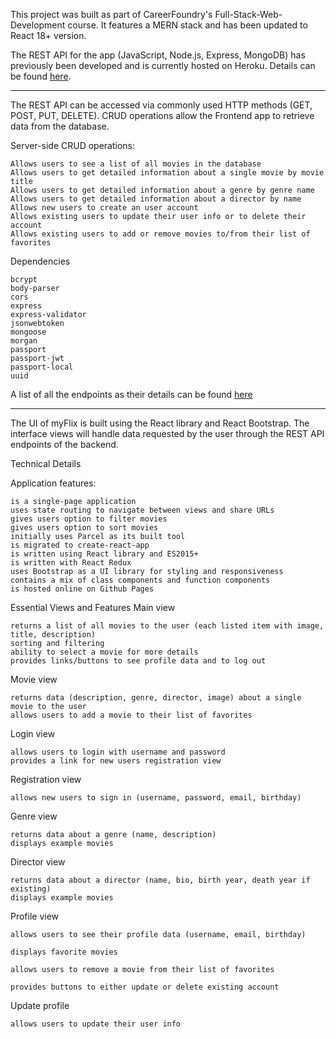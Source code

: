 This project was built as part of CareerFoundry's Full-Stack-Web-Development course.
It features a MERN stack and has been updated to React 18+ version.

The REST API for the app (JavaScript, Node.js, Express, MongoDB) has previously been developed and is currently hosted on Heroku. Details can be found [here](https://github.com/toNy5oo/movie_api). 

---

The REST API can be accessed via commonly used HTTP methods (GET, POST, PUT, DELETE). CRUD operations allow the Frontend app to retrieve data from the database.


Server-side CRUD operations:

    Allows users to see a list of all movies in the database
    Allows users to get detailed information about a single movie by movie title
    Allows users to get detailed information about a genre by genre name
    Allows users to get detailed information about a director by name
    Allows new users to create an user account
    Allows existing users to update their user info or to delete their account
    Allows existing users to add or remove movies to/from their list of favorites

Dependencies

    bcrypt
    body-parser
    cors
    express
    express-validator
    jsonwebtoken
    mongoose
    morgan
    passport
    passport-jwt
    passport-local
    uuid

A list of all the endpoints as their details can be found [here](https://tony5oo.github.io/movie_api/public/documentation.html)

---

The UI of myFlix is built using the React library and React Bootstrap. The interface views will handle data requested by the user through the REST API endpoints of the backend.

Technical Details

Application features:

    is a single-page application
    uses state routing to navigate between views and share URLs
    gives users option to filter movies
    gives users option to sort movies
    initially uses Parcel as its built tool
    is migrated to create-react-app
    is written using React library and ES2015+
    is written with React Redux
    uses Bootstrap as a UI library for styling and responsiveness
    contains a mix of class components and function components
    is hosted online on Github Pages

Essential Views and Features
Main view

    returns a list of all movies to the user (each listed item with image, title, description)
    sorting and filtering
    ability to select a movie for more details
    provides links/buttons to see profile data and to log out

Movie view

    returns data (description, genre, director, image) about a single movie to the user
    allows users to add a movie to their list of favorites

Login view

    allows users to login with username and password
    provides a link for new users registration view

Registration view

    allows new users to sign in (username, password, email, birthday)

Genre view

    returns data about a genre (name, description)
    displays example movies

Director view

    returns data about a director (name, bio, birth year, death year if existing)
    displays example movies

Profile view

    allows users to see their profile data (username, email, birthday)

    displays favorite movies

    allows users to remove a movie from their list of favorites

    provides buttons to either update or delete existing account

Update profile

    allows users to update their user info
